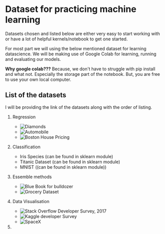 # Dataset for practicing machine learning 

Datasets chosen and listed below are either very easy to start working with or have a lot of helpful kernels/notebook to get one started. 

For most part we will using the below mentioned dataset for learning datascience. We will be making use of Google Colab for learning, running and evaluating our models. 

**Why google colab???**
Because, we don't have to struggle with pip install and what not. Especially the storage part of the notebook. But, you are free to use your own local computer. 

## List of the datasets
I will be providing the link of the datasets along with the order of listing. 

1. Regression
    - ![Diamonds](https://www.kaggle.com/shivam2503/diamonds)
    - ![Automobile](https://www.kaggle.com/uciml/autompg-dataset)
    - ![Boston House Pricing](https://www.kaggle.com/apratim87/housingdata#housingdata.csv)

2. Classification
    - Iris Species (can be found in sklearn module)
    - Titanic Dataset (can be found in sklearn module)
    - MNIST ((can be found in sklearn module))

3. Essemble methods
    - ![Blue Book for bulldozer](https://www.kaggle.com/c/bluebook-for-bulldozers)
    - ![Grocery Dataset](https://www.kaggle.com/shazadudwadia/supermarket)

4. Data Visualisation 
    - ![Stack Overflow Developer Survey, 2017](https://www.kaggle.com/stackoverflow/so-survey-2017)
    - ![Kaggle developer Survey](https://www.kaggle.com/kaggle/meta-kaggle)
    - ![SpaceX](https://www.kaggle.com/scoleman/spacex-launch-data)

5. 